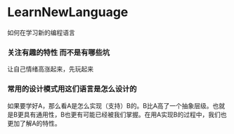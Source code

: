# LearnNewLanguage

如何在学习新的编程语言 

### 关注有趣的特性 而不是有哪些坑
让自己情绪高涨起来，先玩起来 

### 常用的设计模式用这们语言是怎么设计的
如果要学好A，那么看A是怎么实现（支持）B的。B比A高了一个抽象层级。也就是B更具有通用性，B也更有可能已经被我们掌握。在用A实现B的过程中，我们也更加了解A的特性。





